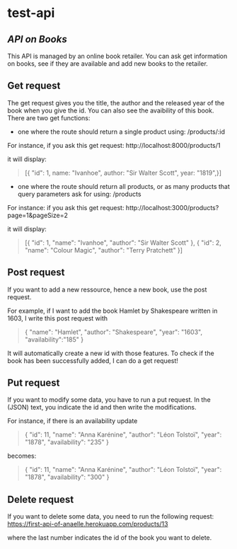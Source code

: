 # test-api

## _API on Books_

This API is managed by an online book retailer. You can ask get information on books, see if they are available and add new books to the retailer. 


## Get request 
The get request gives you the title, the author and the released year of the book when you give the id. You can also see the avaibility of this book.
There are two get functions: 
  - one where the route should return a single product using: /products/:id
  
For instance, if you ask this get request:    http://localhost:8000/products/1

it will display:
> [{
> "id": 1,
> name: "Ivanhoe",
> author: "Sir Walter Scott",
> year: "1819",}]

  - one where the route should return all products, or as many products that query parameters ask for using: /products

For instance: if you ask this get request:    http://localhost:3000/products?page=1&pageSize=2

it will display: 
> [{
>"id": 1,
> "name": "Ivanhoe",
> "author": "Sir Walter Scott"
>  },
> {
>  "id": 2,
>"name": "Colour Magic",
>"author": "Terry Pratchett"
>  }]
                    
                    
## Post request 
If you want to add a new ressource, hence a new book, use the post request. 

For example, if I want to add the book Hamlet by Shakespeare written in 1603, I write this post request with 

> {
>	"name": "Hamlet",
>	"author": "Shakespeare",
>	"year": "1603",
>	"availability":"185"
>	}

It will automatically create a new id with those features. To check if the book has been successfully added, I can do a get request!

## Put request
If you want to modify some data, you have to run a put request. 
In the (JSON) text, you indicate the id and then write the modifications. 

For instance, if there is an availability update

> {
> 		"id": 11,
> 		"name": "Anna Karénine",
> 		"author": "Léon Tolstoï",
> 		"year": "1878",
> 		"availability": "235"
> 	} 

becomes: 
	
> 	{
> 		"id": 11,
> 		"name": "Anna Karénine",
> 		"author": "Léon Tolstoï",
> 	"year": "1878",
> 		"availability": "300"
> 	}

## Delete request
If you want to delete some data, you need to run the following request:     https://first-api-of-anaelle.herokuapp.com/products/13

where the last number indicates the id of the book you want to delete. 











